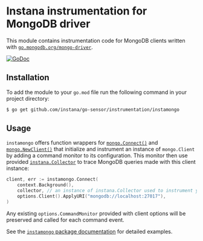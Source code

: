 Instana instrumentation for MongoDB driver
==========================================

This module contains instrumentation code for MongoDB clients written with [`go.mongodb.org/mongo-driver`](https://go.mongodb.org/mongo-driver).

[![GoDoc](https://pkg.go.dev/badge/github.com/instana/go-sensor/instrumentation/instamongo)][godoc]

Installation
------------

To add the module to your `go.mod` file run the following command in your project directory:

```bash
$ go get github.com/instana/go-sensor/instrumentation/instamongo
```

Usage
-----

`instamongo` offers function wrappers for [`mongo.Connect()`][instamongo.Connect] and [`mongo.NewClient()`][instamongo.NewClient]
that initialize and instrument an instance of `mongo.Client` by adding a command monitor to its configuration. This monitor then
use provided [`instana.Collector`][Collector] to trace MongoDB queries made with this client instance:

```go
client, err := instamongo.Connect(
	context.Background(),
	collector, // an instance of instana.Collector used to instrument your application
	options.Client().ApplyURI("mongodb://localhost:27017"),
)
```

Any existing `options.CommandMonitor` provided with client options will be preserved and called for each command event.

See the [`instamongo` package documentation][godoc] for detailed examples.



[godoc]: https://pkg.go.dev/github.com/instana/go-sensor/instrumentation/instamongo
[instamongo.Connect]: https://pkg.go.dev/github.com/instana/go-sensor/instrumentation/instamongo#Connect
[instamongo.NewClient]: https://pkg.go.dev/github.com/instana/go-sensor/instrumentation/instamongo#NewClient
[Collector]: https://pkg.go.dev/github.com/instana/go-sensor#Collector

